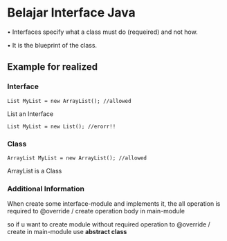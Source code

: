 # Belajar Interface Java

•	Interfaces specify what a class must do (requeired) and not how.

•	It is the blueprint of the class.

## Example for realized

### Interface
```
List MyList = new ArrayList(); //allowed
```
List an Interface

```
List MyList = new List(); //erorr!!
```


### Class
```
ArrayList MyList = new ArrayList(); //allowed
```
ArrayList is a Class

### Additional Information

When create some interface-module and implements it, 
the all operation is required to @override / create operation body
in main-module

so if u want to create module without required operation to 
@override / create in main-module use **abstract class**
